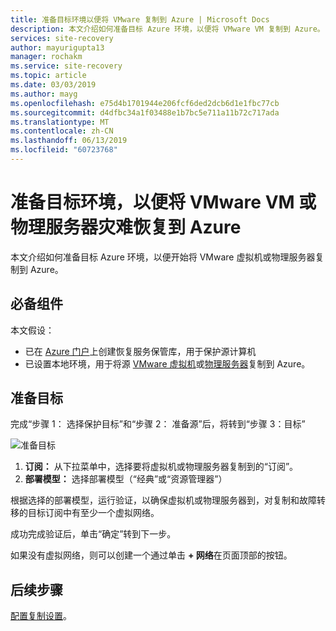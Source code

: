 ```yaml
---
title: 准备目标环境以便将 VMware 复制到 Azure | Microsoft Docs
description: 本文介绍如何准备目标 Azure 环境，以便将 VMware VM 复制到 Azure。
services: site-recovery
author: mayurigupta13
manager: rochakm
ms.service: site-recovery
ms.topic: article
ms.date: 03/03/2019
ms.author: mayg
ms.openlocfilehash: e75d4b1701944e206fcf6ded2dcb6d1e1fbc77cb
ms.sourcegitcommit: d4dfbc34a1f03488e1b7bc5e711a11b72c717ada
ms.translationtype: MT
ms.contentlocale: zh-CN
ms.lasthandoff: 06/13/2019
ms.locfileid: "60723768"
---
```

# <a name="prepare-the-target-environment-for-disaster-recovery-of-vmware-vms-or-physical-servers-to-azure"></a>准备目标环境，以便将 VMware VM 或物理服务器灾难恢复到 Azure

本文介绍如何准备目标 Azure 环境，以便开始将 VMware 虚拟机或物理服务器复制到 Azure。

## <a name="prerequisites"></a>必备组件

本文假设：
- 已在 [Azure 门户](https://portal.azure.com "Azure 门户")上创建恢复服务保管库，用于保护源计算机
- 已设置本地环境，用于将源 [VMware 虚拟机](vmware-azure-set-up-source.md)或[物理服务器](physical-azure-set-up-source.md)复制到 Azure。

## <a name="prepare-target"></a>准备目标

完成“步骤 1：  选择保护目标”和“步骤 2：  准备源”后，将转到“步骤 3：目标” 

![准备目标](./media/vmware-azure-set-up-target/prepare-target-vmware-to-azure.png)

1. **订阅：** 从下拉菜单中，选择要将虚拟机或物理服务器复制到的“订阅”。
2. **部署模型：** 选择部署模型（“经典”或“资源管理器”）

根据选择的部署模型，运行验证，以确保虚拟机或物理服务器到，对复制和故障转移的目标订阅中有至少一个虚拟网络。

成功完成验证后，单击“确定”转到下一步。

如果没有虚拟网络，则可以创建一个通过单击 **+ 网络**在页面顶部的按钮。

## <a name="next-steps"></a>后续步骤
[配置复制设置](vmware-azure-set-up-replication.md)。
